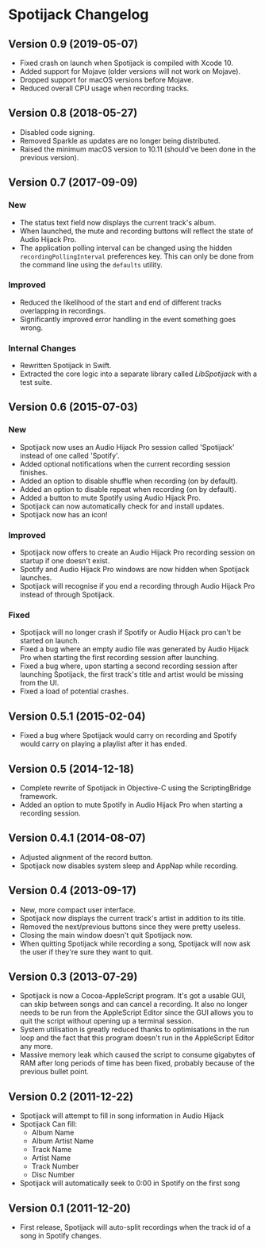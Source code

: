 # Spotijack Changelog

## Version 0.9 (2019-05-07)

- Fixed crash on launch when Spotijack is compiled with Xcode 10.
- Added support for Mojave (older versions will not work on Mojave).
- Dropped support for macOS versions before Mojave.
- Reduced overall CPU usage when recording tracks.

## Version 0.8 (2018-05-27)

- Disabled code signing.
- Removed Sparkle as updates are no longer being distributed.
- Raised the minimum macOS version to 10.11 (should've been done in the previous
  version).

## Version 0.7 (2017-09-09)

### New

- The status text field now displays the current track's album.
- When launched, the mute and recording buttons will reflect the state of Audio
  Hijack Pro.
- The application polling interval can be changed using the hidden
  `recordingPollingInterval` preferences key. This can only be done from the
  command line using the `defaults` utility.

### Improved

- Reduced the likelihood of the start and end of different tracks overlapping in
  recordings.
- Significantly improved error handling in the event something goes wrong.

### Internal Changes

- Rewritten Spotijack in Swift.
- Extracted the core logic into a separate library called _LibSpotijack_ with a
  test suite.

## Version 0.6 (2015-07-03)

### New

- Spotijack now uses an Audio Hijack Pro session called 'Spotijack' instead of
  one called 'Spotify'.
- Added optional notifications when the current recording session finishes.
- Added an option to disable shuffle when recording (on by default).
- Added an option to disable repeat when recording (on by default).
- Added a button to mute Spotify using Audio Hijack Pro.
- Spotijack can now automatically check for and install updates.
- Spotijack now has an icon!

### Improved

- Spotijack now offers to create an Audio Hijack Pro recording session on
  startup if one doesn't exist.
- Spotify and Audio Hijack Pro windows are now hidden when Spotijack launches.
- Spotijack will recognise if you end a recording through Audio Hijack Pro
  instead of through Spotijack.

### Fixed
- Spotijack will no longer crash if Spotify or Audio Hijack pro can't be
  started on launch.
- Fixed a bug where an empty audio file was generated by Audio Hijack Pro when
  starting the first recording session after launching.
- Fixed a bug where, upon starting a second recording session after launching
  Spotijack, the first track's title and artist would be missing from the UI.
- Fixed a load of potential crashes.

## Version 0.5.1 (2015-02-04)

- Fixed a bug where Spotijack would carry on recording and Spotify would carry
  on playing a playlist after it has ended.

## Version 0.5 (2014-12-18)

- Complete rewrite of Spotijack in Objective-C using the ScriptingBridge
  framework.
- Added an option to mute Spotify in Audio Hijack Pro when starting a recording
  session.

## Version 0.4.1 (2014-08-07)

- Adjusted alignment of the record button.
- Spotijack now disables system sleep and AppNap while recording.

## Version 0.4 (2013-09-17)

- New, more compact user interface.
- Spotijack now displays the current track's artist in addition to its title.
- Removed the next/previous buttons since they were pretty useless.
- Closing the main window doesn't quit Spotijack now.
- When quitting Spotijack while recording a song, Spotijack will now ask the
  user if they're sure they want to quit.

## Version 0.3 (2013-07-29)

- Spotijack is now a Cocoa-AppleScript program. It's got a usable GUI, can skip
  between songs and can cancel a recording. It also no longer needs to be run
from the AppleScript Editor since the GUI allows you to quit the script without
opening up a terminal session.
- System utilisation is greatly reduced thanks to optimisations in the run loop
  and the fact that this program doesn't run in the AppleScript Editor any
more.
- Massive memory leak which caused the script to consume gigabytes of RAM after
  long periods of time has been fixed, probably because of the previous bullet
point.

## Version 0.2 (2011-12-22)

- Spotijack will attempt to fill in song information in Audio Hijack
- Spotijack Can fill:
  - Album Name
  - Album Artist Name
  - Track Name
  - Artist Name
  - Track Number
  - Disc Number
- Spotijack will automatically seek to 0:00 in Spotify on the first song

## Version 0.1 (2011-12-20)

- First release, Spotijack will auto-split recordings when the track id of a
  song in Spotify changes.
